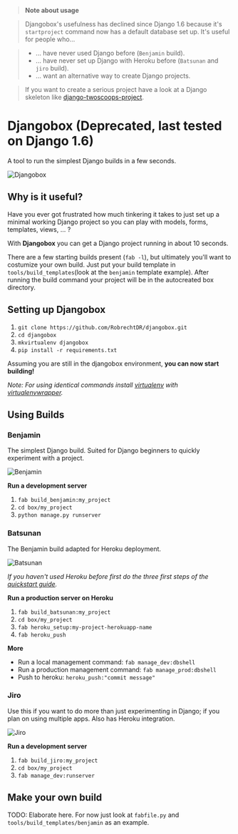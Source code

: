 > **Note about usage**

> Djangobox's usefulness has declined since Django 1.6 because it's `startproject`
  command now has a default database set up. It's useful for people who...

> * ... have never used Django before (`Benjamin` build).
> * ... have never set up Django with Heroku before (`Batsunan` and `jiro` build).
> * ... want an alternative way to create Django projects.

> If you want to create a serious project have a look at a Django skeleton like [django-twoscoops-project](https://github.com/twoscoops/django-twoscoops-project).


Djangobox (Deprecated, last tested on Django 1.6)
======================
A tool to run the simplest Django builds in a few seconds.

![Djangobox](https://raw.github.com/RobrechtDR/djangobox/master/.misc/djangobox_logo.png)

Why is it useful?
----------------
Have you ever got frustrated how much tinkering it takes to just set up a minimal working Django project so you can play with models, forms, templates, views, ... ?

With **Djangobox** you can get a Django project running in about 10 seconds.

There are a few starting builds present (`fab -l`), but ultimately you'll want to costumize your own build. Just put your build template in `tools/build_templates`(look at the `benjamin` template example). After running the build command your project will be in the autocreated box directory. 

Setting up Djangobox
------------------------
1. `git clone https://github.com/RobrechtDR/djangobox.git`
2. `cd djangobox`
3. `mkvirtualenv djangobox`
4. `pip install -r requirements.txt`

Assuming you are still in the djangobox environment, **you can now start building!**

*Note: For using identical commands install [virtualenv](http://www.virtualenv.org/) with [virtualenvwrapper](http://virtualenvwrapper.readthedocs.org/).*

Using Builds
------------


### Benjamin

The simplest Django build. Suited for Django beginners to quickly experiment with a project.

![Benjamin](https://raw.github.com/RobrechtDR/djangobox/master/.misc/benjamin.png)

**Run a development server**  
1. `fab build_benjamin:my_project`  
2. `cd box/my_project`  
3. `python manage.py runserver`  

### Batsunan

The Benjamin build adapted for Heroku deployment.

![Batsunan](https://raw.github.com/RobrechtDR/djangobox/master/.misc/batsunan.png)

*If you haven't used Heroku before first do the three first steps of the [quickstart guide](https://devcenter.heroku.com/articles/quickstart).*

**Run a production server on Heroku**  
1. `fab build_batsunan:my_project`  
2. `cd box/my_project`   
3. `fab heroku_setup:my-project-herokuapp-name`  
4. `fab heroku_push`

**More**  
* Run a local management command: `fab manage_dev:dbshell`  
* Run a production management command: `fab manage_prod:dbshell`  
* Push to heroku: `heroku_push:"commit message"`  

### Jiro

Use this if you want to do more than just experimenting in Django; if you plan on using multiple apps.
Also has Heroku integration.

![Jiro](https://raw.github.com/RobrechtDR/djangobox/master/.misc/jiro.png)

**Run a development server**     
1. `fab build_jiro:my_project`  
2. `cd box/my_project`   
3. `fab manage_dev:runserver`  


Make your own build
-------------------
TODO: Elaborate here. For now just look at `fabfile.py` and `tools/build_templates/benjamin` as an example.

